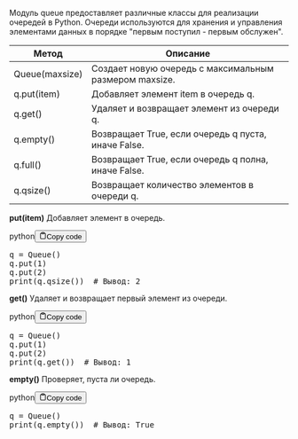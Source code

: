 <p>Модуль queue предоставляет различные классы для реализации очередей в Python.
Очереди используются для хранения и управления элементами данных в порядке "первым поступил - первым обслужен".</p>
<table>
<thead>
<tr>
<th>Метод</th>
<th>Описание</th>
</tr>
</thead>
<tbody>
<tr>
<td>Queue(maxsize)</td>
<td>Создает новую очередь с максимальным размером maxsize.</td>
</tr>
<tr>
<td>q.put(item)</td>
<td>Добавляет элемент item в очередь q.</td>
</tr>
<tr>
<td>q.get()</td>
<td>Удаляет и возвращает элемент из очереди q.</td>
</tr>
<tr>
<td>q.empty()</td>
<td>Возвращает True, если очередь q пуста, иначе False.</td>
</tr>
<tr>
<td>q.full()</td>
<td>Возвращает True, если очередь q полна, иначе False.</td>
</tr>
<tr>
<td>q.qsize()</td>
<td>Возвращает количество элементов в очереди q.</td>
</tr>
</tbody>
</table>
<p><strong>put(item)</strong> Добавляет элемент в очередь.</p>
<div class="code-element"><div class="lang-line"><text>python</text><button class="copy-button" id="code55f2f1c8f8f59bc2319441035997425cb" onclick="copyCode(code55f2f1c8f8f59bc2319441035997425c, code55f2f1c8f8f59bc2319441035997425cb)"><svg stroke="currentColor" fill="none" stroke-width="2" viewBox="0 0 24 24" stroke-linecap="round" stroke-linejoin="round" class="h-4 w-4" height="1em" width="1em" xmlns="http://www.w3.org/2000/svg"><path d="M16 4h2a2 2 0 0 1 2 2v14a2 2 0 0 1-2 2H6a2 2 0 0 1-2-2V6a2 2 0 0 1 2-2h2"></path><rect x="8" y="2" width="8" height="4" rx="1" ry="1"></rect></svg><text>Copy code</text></button></div><div class="code" id="code55f2f1c8f8f59bc2319441035997425c"><div class="highlight"><pre><span></span><span class="n">q</span> <span class="o">=</span> <span class="n">Queue</span><span class="p">()</span>
<span class="n">q</span><span class="o">.</span><span class="n">put</span><span class="p">(</span><span class="mi">1</span><span class="p">)</span>
<span class="n">q</span><span class="o">.</span><span class="n">put</span><span class="p">(</span><span class="mi">2</span><span class="p">)</span>
<span class="nb">print</span><span class="p">(</span><span class="n">q</span><span class="o">.</span><span class="n">qsize</span><span class="p">())</span>  <span class="c1"># Вывод: 2</span>
</pre></div></div></div>

<p><strong>get()</strong> Удаляет и возвращает первый элемент из очереди.</p>
<div class="code-element"><div class="lang-line"><text>python</text><button class="copy-button" id="code01b0321ffee93443f9639ed43363a230b" onclick="copyCode(code01b0321ffee93443f9639ed43363a230, code01b0321ffee93443f9639ed43363a230b)"><svg stroke="currentColor" fill="none" stroke-width="2" viewBox="0 0 24 24" stroke-linecap="round" stroke-linejoin="round" class="h-4 w-4" height="1em" width="1em" xmlns="http://www.w3.org/2000/svg"><path d="M16 4h2a2 2 0 0 1 2 2v14a2 2 0 0 1-2 2H6a2 2 0 0 1-2-2V6a2 2 0 0 1 2-2h2"></path><rect x="8" y="2" width="8" height="4" rx="1" ry="1"></rect></svg><text>Copy code</text></button></div><div class="code" id="code01b0321ffee93443f9639ed43363a230"><div class="highlight"><pre><span></span><span class="n">q</span> <span class="o">=</span> <span class="n">Queue</span><span class="p">()</span>
<span class="n">q</span><span class="o">.</span><span class="n">put</span><span class="p">(</span><span class="mi">1</span><span class="p">)</span>
<span class="n">q</span><span class="o">.</span><span class="n">put</span><span class="p">(</span><span class="mi">2</span><span class="p">)</span>
<span class="nb">print</span><span class="p">(</span><span class="n">q</span><span class="o">.</span><span class="n">get</span><span class="p">())</span>  <span class="c1"># Вывод: 1</span>
</pre></div></div></div>

<p><strong>empty()</strong> Проверяет, пуста ли очередь.</p>
<div class="code-element"><div class="lang-line"><text>python</text><button class="copy-button" id="codea28cd972ce8a6fd70ed0ae2a460fc242b" onclick="copyCode(codea28cd972ce8a6fd70ed0ae2a460fc242, codea28cd972ce8a6fd70ed0ae2a460fc242b)"><svg stroke="currentColor" fill="none" stroke-width="2" viewBox="0 0 24 24" stroke-linecap="round" stroke-linejoin="round" class="h-4 w-4" height="1em" width="1em" xmlns="http://www.w3.org/2000/svg"><path d="M16 4h2a2 2 0 0 1 2 2v14a2 2 0 0 1-2 2H6a2 2 0 0 1-2-2V6a2 2 0 0 1 2-2h2"></path><rect x="8" y="2" width="8" height="4" rx="1" ry="1"></rect></svg><text>Copy code</text></button></div><div class="code" id="codea28cd972ce8a6fd70ed0ae2a460fc242"><div class="highlight"><pre><span></span><span class="n">q</span> <span class="o">=</span> <span class="n">Queue</span><span class="p">()</span>
<span class="nb">print</span><span class="p">(</span><span class="n">q</span><span class="o">.</span><span class="n">empty</span><span class="p">())</span>  <span class="c1"># Вывод: True</span>
</pre></div></div></div>